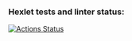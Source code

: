 ### Hexlet tests and linter status:
[![Actions Status](https://github.com/ShcherbinaDmitry/frontend-project-lvl1/workflows/hexlet-check/badge.svg)](https://github.com/ShcherbinaDmitry/frontend-project-lvl1/actions)
